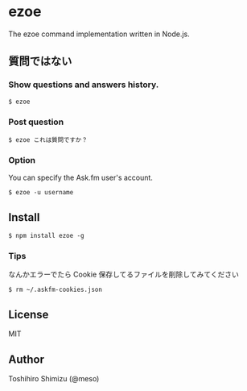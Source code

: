 # ezoe
The ezoe command implementation written in Node.js.

## 質問ではない

### Show questions and answers history.

```
$ ezoe
```

### Post question

```
$ ezoe これは質問ですか？
```

### Option

You can specify the Ask.fm user's account.

```
$ ezoe -u username
```

## Install

```
$ npm install ezoe -g
```

### Tips

なんかエラーでたら Cookie 保存してるファイルを削除してみてください

```
$ rm ~/.askfm-cookies.json
```

## License

MIT

## Author

Toshihiro Shimizu (@meso)

